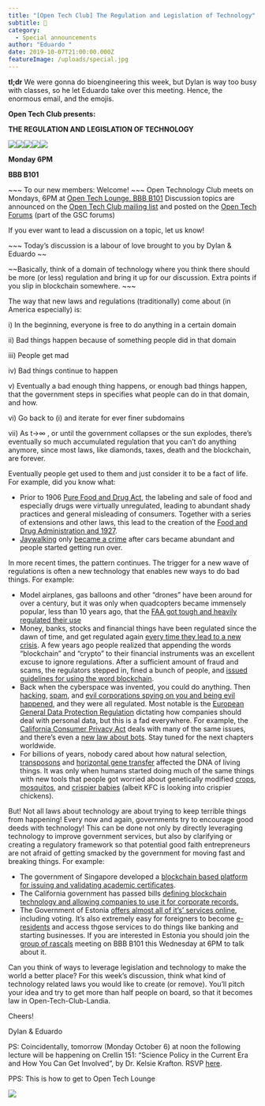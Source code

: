 ```yaml
---
title: "[Open Tech Club] The Regulation and Legislation of Technology"
subtitle: 💾
category:
  - Special announcements
author: "Eduardo "
date: 2019-10-07T21:00:00.000Z
featureImage: /uploads/special.jpg
---
```

**tl;dr** We were gonna do bioengineering this week, but Dylan is way too busy with classes, so he let Eduardo take over this meeting. Hence, the enormous email, and the emojis.



**Open Tech Club presents:**

**THE REGULATION AND LEGISLATION OF TECHNOLOGY**

![](https://ci4.googleusercontent.com/proxy/ssOcl1hXcd6mON8N1oWmwaMxfANOagoR6cBUiqoqAXdDp1AElEM5JzhE7BtJMSgQmNbpDGcCDbfC-Ig2BCWNQeH_EFKZ8hCtHjsDiCT0ZmnH=s0-d-e1-ft#https://ssl.gstatic.com/chat/emoji/8plxssjuw1/emoji_u1f4dc.png)![](https://ci4.googleusercontent.com/proxy/SkdR-9Y3AKYVWV7PvNzciCEWso2kHRfE-qffq5Sb7gNgRkHIrr-ljDqe8lrA9UjGhgEIum-5gavrYDElrxqLVnPJK5OeJcFveSFL5wy0laVk=s0-d-e1-ft#https://ssl.gstatic.com/chat/emoji/8plxssjuw1/emoji_u1f4b0.png)![](https://ci3.googleusercontent.com/proxy/yVgQ0WrMVKo5CTBWhIdScN4ozTqgMCdDP9MMDXPBkQR7kDSfxjFet0DCSYw-rswVuyfVWIoUM2pVBpV7q29kZlKgmUh4rPneQWyHEEeVEa0P=s0-d-e1-ft#https://ssl.gstatic.com/chat/emoji/8plxssjuw1/emoji_u1f4eb.png)![](https://ci6.googleusercontent.com/proxy/1rf-SdiF0vvR5VvcIDUNlxPTZhkh6op2TUkGnxE_xhqr0aRhKCy4KBOYRB3jwVBajkplGtUvaO8JYNyFC-CVszYMEnNMTP3vDh5nYV-_BDQ=s0-d-e1-ft#https://ssl.gstatic.com/chat/emoji/8plxssjuw1/emoji_u2328.png)![](https://ci6.googleusercontent.com/proxy/TWtbbmVMUXCYDzPejOPFYqy82lHGPiAT0qzG7RjNfigC5tT7dyanbJIxF7EJ4083vy4UVq56MYENG44wW1QnERKs11hYG6pJHMxWdHfblUCg=s0-d-e1-ft#https://ssl.gstatic.com/chat/emoji/8plxssjuw1/emoji_u1f4be.png)

**Monday 6PM**

**BBB B101**



\~\~\~ To our new members: Welcome! \~\~\~ Open Technology Club meets on Mondays, 6PM at [Open Tech Lounge, BBB B101](https://imgur.com/a/3LaqJ8S) Discussion topics are announced on the [Open Tech Club mailing list](https://lists.caltech.edu/listinfo/opentechclub) and posted on the [Open Tech Forums](https://gscforum.caltech.edu/c/clubs/open-tech-club) (part of the GSC forums)

If you ever want to lead a discussion on a topic, let us know!

\~\~\~ Today’s discussion is a labour of love brought to you by Dylan & Eduardo \~~

\~\~Basically, think of a domain of technology where you think there should be more (or less) regulation and bring it up for our discussion. Extra points if you slip in blockchain somewhere. \~\~~



The way that new laws and regulations (traditionally) come about (in America especially) is:



i) In the beginning, everyone is free to do anything in a certain domain

ii) Bad things happen because of something people did in that domain

iii) People get mad

iv) Bad things continue to happen

v) Eventually a bad enough thing happens, or enough bad things happen, that the government steps in specifies what people can do in that domain, and how.

vi) Go back to (i) and iterate for ever finer subdomains

vii) As t→∞ , or until the government collapses or the sun explodes, there’s eventually so much accumulated regulation that you can’t do anything anymore, since most laws, like diamonds, taxes, death and the blockchain, are forever.



Eventually people get used to them and just consider it to be a fact of life. For example, did you know what:



* Prior to 1906 [Pure Food and Drug Act](https://www.encyclopedia.com/history/united-states-and-canada/us-history/food-and-drug-act-1906), the labeling and sale of food and especially drugs were virtually unregulated, leading to abundant shady practices and general misleading of consumers. Together with a series of extensions and other laws, this lead to the creation of the [Food and Drug Administration and 1927](https://en.wikipedia.org/wiki/Food_and_Drug_Administration).
* [Jaywalking](https://en.wikipedia.org/wiki/Jaywalking) only [became a crime](https://www.vox.com/2015/1/15/7551873/jaywalking-history) after cars became abundant and people started getting run over.



In more recent times, the pattern continues. The trigger for a new wave of regulations is often a new technology that enables new ways to do bad things. For example:



* Model airplanes, gas balloons and other “drones” have been around for over a century, but it was only when quadcopters became immensely popular, less than 10 years ago, that the [FAA got tough and heavily regulated their use](https://www.dartdrones.com/blog/drone-laws/)
* Money, banks, stocks and financial things have been regulated since the dawn of time, and get regulated again [every time they lead to a new crisis](https://corpgov.law.harvard.edu/2010/11/20/the-financial-panic-of-2008-and-financial-regulatory-reform/). A few years ago people realized that appending the words “blockchain” and “crypto” to their financial instruments was an excellent excuse to ignore regulations. After a sufficient amount of fraud and scams, the regulators stepped in, fined a bunch of people, and [issued guidelines for using the word blockchain](https://www.coindesk.com/the-sec-just-released-its-crypto-token-guidance).
* Back when the cyberspace was invented, you could do anything. Then [hacking](https://en.wikipedia.org/wiki/Computer_Fraud_and_Abuse_Act), [spam](https://en.wikipedia.org/wiki/CAN-SPAM_Act_of_2003), and [evil corporations spying on you and being evil](https://en.wikipedia.org/wiki/Cambridge_Analytica) [happened](https://www.ftc.gov/news-events/blogs/business-blog/2019/07/ftcs-5-billion-facebook-settlement-record-breaking-history), and they were all regulated. Most notable is the [European General Data Protection Regulation](https://en.wikipedia.org/wiki/General_Data_Protection_Regulation) dictating how companies should deal with personal data, but this is a fad everywhere. For example, the [California Consumer Privacy Act](https://en.wikipedia.org/wiki/California_Consumer_Privacy_Act) deals with many of the same issues, and there’s even a [new law about bots](https://www.wired.com/story/law-makes-bots-identify-themselves/#targetText=On%20July%201%2C%20nine%20months,behaviors%20to%20conspicuously%20declare%20themselves.). Stay tuned for the next chapters worldwide.
* For billions of years, nobody cared about how natural selection, [transposons](https://en.wikipedia.org/wiki/Transposable_element) and [horizontal gene transfer](https://en.wikipedia.org/wiki/Horizontal_gene_transfer#targetText=Horizontal%20gene%20transfer%20(HGT)%20or,the%20evolution%20of%20many%20organisms.) affected the DNA of living things. It was only when humans started doing much of the same things with new tools that people got worried about genetically modified [crops](<https://en.wikipedia.org/wiki/Genetically_modified_crops#targetText=Genetically%20modified%20crops%20(GM%20crops,occur%20naturally%20in%20the%20species.>), [mosquitos](https://www.the-scientist.com/news-opinion/gm-mosquito-progeny-not-dying-in-brazil--study-66434), and [crispier babies](https://www.nature.com/articles/d41586-019-00673-1) (albeit KFC is looking into crispier chickens).



But! Not all laws about technology are about trying to keep terrible things from happening! Every now and again, governments try to encourage good deeds with technology! This can be done not only by directly leveraging technology to improve government services, but also by clarifying or creating a regulatory framework so that potential good faith entrepreneurs are not afraid of getting smacked by the government for moving fast and breaking things. For example:



* The government of Singapore developed a [blockchain based platform for issuing and validating academic certificates](https://www.tech.gov.sg/media/technews/with-this-blockchain-based-platform-you-may-no-longer-need-physical-certificates).
* The California government has passed bills [defining blockchain technology and allowing companies to use it for corporate records.](https://www.lexology.com/library/detail.aspx?g=562a6c07-0230-4362-bd30-8cd2ce5dae61)
* The Government of Estonia [offers almost all of it’s’ services online](https://www.raconteur.net/technology/estonia-digital-society), including voting. It’s also extremely easy for foreigners to become [e-residents](https://e-resident.gov.ee/) and access thgose services to do things like banking and starting businesses. If you are interested in Estonia you should join the [group of rascals](https://caltechsovereignty.club/) meeting on BBB B101 this Wednesday at 6PM to talk about it.



Can you think of ways to leverage legislation and technology to make the world a better place? For this week’s discussion, think what kind of technology related laws you would like to create (or remove). You’ll pitch your idea and try to get more than half people on board, so that it becomes law in Open-Tech-Club-Landia.



Cheers!



Dylan & Eduardo



PS: Coincidentally, tomorrow (Monday October 6) at noon the following lecture will be happening on Crellin 151: “Science Policy in the Current Era and How You Can Get Involved”, by Dr. Kelsie Krafton. RSVP [here](https://forms.gle/4MgWuSnoG4Z5vR68A).



PPS: This is how to get to Open Tech Lounge

![](https://mail.google.com/mail/u/0?ui=2&ik=731b35a246&attid=0.1.1&permmsgid=msg-f:1646716024620371395&th=16da4f7fed70cdc3&view=fimg&sz=s0-l75-ft&attbid=ANGjdJ8MS9PrNJxULwBbUoqDA54ARU1CSa5OJ5GsAWxpzctl2rC1nzRLyayS3nxiLXsIzVcZKWmHjsuQZHOGG6O_kXglkVXfFdixRQ1qjOPyVSOg8qyoqNOsmqLYXZk&disp=emb)